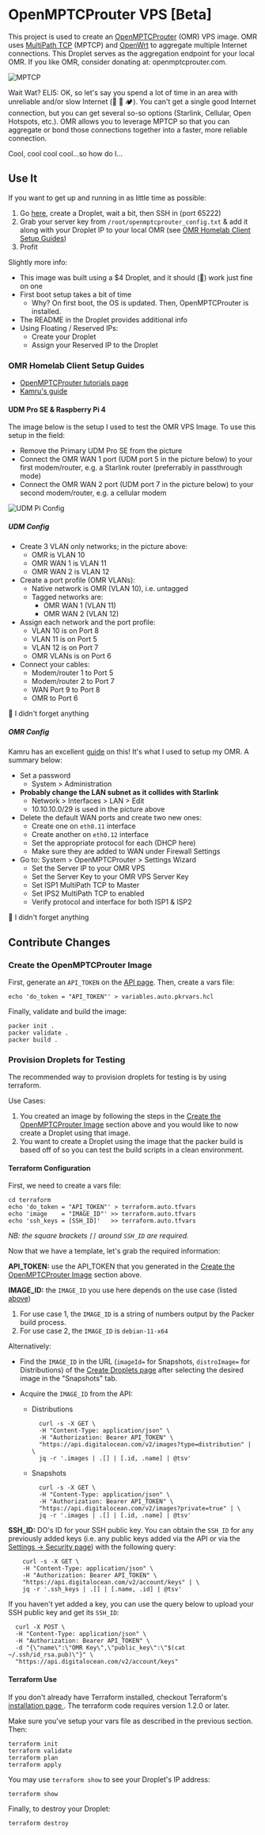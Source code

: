 # OpenMPTCProuter VPS [Beta]

This project is used to create an
[OpenMPTCProuter](https://www.openmptcprouter.com/) (OMR) VPS
image. OMR uses [MultiPath TCP](https://www.multipath-tcp.org/)
(MPTCP) and [OpenWrt](https://openwrt.org/) to aggregate multiple
Internet connections. This Droplet serves as the aggregation
endpoint for your local OMR. If you like OMR, consider donating
at: openmptcprouter.com.

![MPTCP](https://www.openmptcprouter.com/img/openmptcprouter.svg)

Wait Wat? ELI5: OK, so let's say you spend a lot of time in an
area with unreliable and/or slow Internet (🚐 🌲 🏕️). You can't
get a single good Internet connection, but you can get several
so-so options (Starlink, Cellular, Open Hotspots, etc.). OMR
allows you to leverage MPTCP so that you can aggregate or bond
those connections together into a faster, more reliable
connection.

Cool, cool cool cool...so how do I...


## Use It

If you want to get up and running in as little time as possible:

1. Go [here](https://marketplace.digitalocean.com/apps/openmptcprouter), create a Droplet, wait a bit, then SSH in (port 65222)
2. Grab your server key from `/root/openmptcprouter_config.txt` &
   add it along with your Droplet IP to your local OMR (see [OMR
   Homelab Client Setup Guides](#omr-homelab-client-setup-guides))
3. Profit

Slightly more info:

* This image was built using a $4 Droplet, and it should
(🤞) work just fine on one
* First boot setup takes a bit of time
    - Why? On first boot, the OS is updated. Then, OpenMPTCProuter
      is installed.
* The README in the Droplet provides additional info
* Using Floating / Reserved IPs:
    - Create your Droplet
    - Assign your Reserved IP to the Droplet

### OMR Homelab Client Setup Guides

- [OpenMPTCProuter tutorials page](https://github.com/Ysurac/openmptcprouter/wiki/Tutorials)
- [Kamru's guide](https://kamrul.dev/aggregate-multiple-internet-with-openmptcprouter/)

#### UDM Pro SE & Raspberry Pi 4

The image below is the setup I used to test the OMR VPS Image. To
use this setup in the field:
- Remove the Primary UDM Pro SE from the picture
- Connect the OMR WAN 1 port (UDM port 5 in the picture below) to
  your first modem/router, e.g. a Starlink router (preferrably in
  passthrough mode)
- Connect the OMR WAN 2 port (UDM port 7 in the picture below) to
  your second modem/router, e.g. a cellular modem

![UDM Pi Config](images/UDM-Pi-Config.png)

##### UDM Config

- Create 3 VLAN only networks; in the picture above:
  - OMR is VLAN 10
  - OMR WAN 1 is VLAN 11
  - OMR WAN 2 is VLAN 12
- Create a port profile (OMR VLANs):
  - Native network is OMR (VLAN 10), i.e. untagged
  - Tagged networks are:
    - OMR WAN 1 (VLAN 11)
    - OMR WAN 2 (VLAN 12)
- Assign each network and the port profile:
  - VLAN 10 is on Port 8
  - VLAN 11 is on Port 5
  - VLAN 12 is on Port 7
  - OMR VLANs is on Port 6
- Connect your cables:
  - Modem/router 1 to Port 5
  - Modem/router 2 to Port 7
  - WAN Port 9 to Port 8
  - OMR to Port 6

🤞 I didn't forget anything

##### OMR Config

Kamru has an excellent
[guide](https://kamrul.dev/aggregate-multiple-internet-with-openmptcprouter/)
on this! It's what I used to setup my OMR. A summary below:

- Set a password
  - System > Administration
- **Probably change the LAN subnet as it collides with Starlink**
  - Network > Interfaces > LAN > Edit
  - 10.10.10.0/29 is used in the picture above
- Delete the default WAN ports and create two new ones:
  - Create one on `eth0.11` interface
  - Create another on `eth0.12` interface
  - Set the appropriate protocol for each (DHCP here)
  - Make sure they are added to WAN under Firewall Settings
- Go to: System > OpenMPTCProuter > Settings Wizard
  - Set the Server IP to your OMR VPS
  - Set the Server Key to your OMR VPS Server Key
  - Set ISP1 MultiPath TCP to Master
  - Set IPS2 MultiPath TCP to enabled
  - Verify protocol and interface for both ISP1 & ISP2

🤞 I didn't forget anything

## Contribute Changes

### Create the OpenMPTCProuter Image

First, generate an `API_TOKEN` on the [API
page](https://cloud.digitalocean.com/account/api/tokens). Then,
create a vars file:

    echo 'do_token = "API_TOKEN"' > variables.auto.pkrvars.hcl

Finally, validate and build the image:

    packer init .
    packer validate .
    packer build .

### Provision Droplets for Testing

The recommended way to provision droplets for testing is by using
terraform.

Use Cases:
1. You created an image by following the steps in the [Create the
   OpenMPTCProuter Image](#create-the-openmptcprouter-image)
   section above and you would like to now create a Droplet using
   that image.
2. You want to create a Droplet using the image that the packer
   build is based off of so you can test the build scripts in a
   clean environment.

#### Terraform Configuration


First, we need to create a vars file:

    cd terraform
    echo 'do_token = "API_TOKEN"' > terraform.auto.tfvars
    echo 'image    = "IMAGE_ID"' >> terraform.auto.tfvars
    echo 'ssh_keys = [SSH_ID]'   >> terraform.auto.tfvars

_NB: the square brackets `[]` around `SSH_ID` are required._

Now that we have a template, let's grab the required information:

**API_TOKEN:** use the API_TOKEN that you generated in the [Create
the OpenMPTCProuter Image](#create-the-openmptcprouter-image)
section above.

**IMAGE_ID:** the `IMAGE_ID` you use here depends on the use case
(listed [above](#provision-droplets-for-testing))

1. For use case 1, the `IMAGE_ID` is a string of numbers output by
   the Packer build process.
2. For use case 2, the `IMAGE_ID` is `debian-11-x64`

Alternatively:

* Find the `IMAGE_ID` in the URL (`imageId=` for Snapshots,
  `distroImage=` for Distributions) of the [Create Droplets
  page](https://cloud.digitalocean.com/droplets/new) after
  selecting the desired image in the "Snapshots" tab.
* Acquire the `IMAGE_ID` from the API:

    - Distributions

            curl -s -X GET \
            -H "Content-Type: application/json" \
            -H "Authorization: Bearer API_TOKEN" \
            "https://api.digitalocean.com/v2/images?type=distribution" | \
            jq -r '.images | .[] | [.id, .name] | @tsv'

    - Snapshots

            curl -s -X GET \
            -H "Content-Type: application/json" \
            -H "Authorization: Bearer API_TOKEN" \
            "https://api.digitalocean.com/v2/images?private=true" | \
            jq -r '.images | .[] | [.id, .name] | @tsv'

**SSH_ID:** DO's ID for your SSH public key. You can obtain the
`SSH_ID` for any previously added keys (i.e. any public keys
added via the API or via the [Settings -> Security
page](https://cloud.digitalocean.com/account/security)) with the
following query:

        curl -s -X GET \
        -H "Content-Type: application/json" \
        -H "Authorization: Bearer API_TOKEN" \
        "https://api.digitalocean.com/v2/account/keys" | \
        jq -r '.ssh_keys | .[] | [.name, .id] | @tsv'

If you haven't yet added a key, you can use the query below to
upload your SSH public key and get its `SSH_ID`:

      curl -X POST \
      -H "Content-Type: application/json" \
      -H "Authorization: Bearer API_TOKEN" \
      -d "{\"name\":\"OMR Key\",\"public_key\":\"$(cat ~/.ssh/id_rsa.pub)\"}" \
      "https://api.digitalocean.com/v2/account/keys"



#### Terraform Use

If you don't already have Terraform installed, checkout
Terraform's [installation page
](https://learn.hashicorp.com/tutorials/terraform/install-cli).
The terraform code requires version 1.2.0 or later.

Make sure you've setup your vars file as described in the previous
section. Then:

    terraform init
    terraform validate
    terraform plan
    terraform apply

You may use `terraform show` to see your Droplet's IP address:

    terraform show

Finally, to destroy your Droplet:

    terraform destroy
